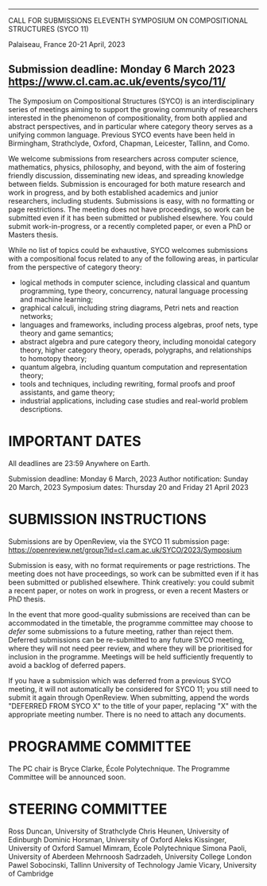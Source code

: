 -----------------------------------------
CALL FOR SUBMISSIONS
ELEVENTH SYMPOSIUM ON COMPOSITIONAL STRUCTURES (SYCO 11)

Palaiseau, France
20-21 April, 2023

Submission deadline: Monday 6 March 2023
https://www.cl.cam.ac.uk/events/syco/11/
-----------------------------------------

The Symposium on Compositional Structures (SYCO) is an interdisciplinary series
of meetings aiming to support the growing community of researchers interested in
the phenomenon of compositionality, from both applied and abstract perspectives,
and in particular where category theory serves as a unifying common
language. Previous SYCO events have been held in Birmingham, Strathclyde,
Oxford, Chapman, Leicester, Tallinn, and Como.

We welcome submissions from researchers across computer science, mathematics,
physics, philosophy, and beyond, with the aim of fostering friendly discussion,
disseminating new ideas, and spreading knowledge between fields. Submission is
encouraged for both mature research and work in progress, and by both
established academics and junior researchers, including students. Submissions is
easy, with no formatting or page restrictions. The meeting does not have
proceedings, so work can be submitted even if it has been submitted or published
elsewhere. You could submit work-in-progress, or a recently completed paper, or
even a PhD or Masters thesis.

While no list of topics could be exhaustive, SYCO welcomes submissions with a
compositional focus related to any of the following areas, in particular from
the perspective of category theory:

- logical methods in computer science, including classical and quantum
  programming, type theory, concurrency, natural language processing and machine
  learning;
- graphical calculi, including string diagrams, Petri nets and reaction
  networks;
- languages and frameworks, including process algebras, proof nets, type theory
  and game semantics;
- abstract algebra and pure category theory, including monoidal category theory,
  higher category theory, operads, polygraphs, and relationships to homotopy
  theory;
- quantum algebra, including quantum computation and representation theory;
- tools and techniques, including rewriting, formal proofs and proof assistants,
  and game theory;
- industrial applications, including case studies and real-world problem
  descriptions.

IMPORTANT DATES
===============

All deadlines are 23:59 Anywhere on Earth.

Submission deadline: Monday 6 March, 2023
Author notification: Sunday 20 March, 2023
Symposium dates: Thursday 20 and Friday 21 April 2023

SUBMISSION INSTRUCTIONS
=======================

Submissions are by OpenReview, via the SYCO 11 submission page:
https://openreview.net/group?id=cl.cam.ac.uk/SYCO/2023/Symposium

Submission is easy, with no format requirements or page restrictions. The
meeting does not have proceedings, so work can be submitted even if it has been
submitted or published elsewhere. Think creatively: you could submit a recent
paper, or notes on work in progress, or even a recent Masters or PhD thesis.

In the event that more good-quality submissions are received than can be
accommodated in the timetable, the programme committee may choose to *defer*
some submissions to a future meeting, rather than reject them. Deferred
submissions can be re-submitted to any future SYCO meeting, where they will not
need peer review, and where they will be prioritised for inclusion in the
programme. Meetings will be held sufficiently frequently to avoid a backlog of
deferred papers.

If you have a submission which was deferred from a previous SYCO meeting, it
will not automatically be considered for SYCO 11; you still need to submit it
again through OpenReview. When submitting, append the words "DEFERRED FROM SYCO
X" to the title of your paper, replacing "X" with the appropriate meeting
number. There is no need to attach any documents.

PROGRAMME COMMITTEE
===================

The PC chair is Bryce Clarke, École Polytechnique. The Programme Committee will
be announced soon.

STEERING COMMITTEE
==================

Ross Duncan, University of Strathclyde
Chris Heunen, University of Edinburgh
Dominic Horsman, University of Oxford
Aleks Kissinger, University of Oxford
Samuel Mimram, École Polytechnique
Simona Paoli, University of Aberdeen
Mehrnoosh Sadrzadeh, University College London
Pawel Sobocinski, Tallinn University of Technology
Jamie Vicary, University of Cambridge
